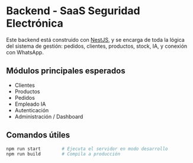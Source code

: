 # Backend - SaaS Seguridad Electrónica

Este backend está construido con [NestJS](https://nestjs.com/), y se encarga de toda la lógica del sistema de gestión: pedidos, clientes, productos, stock, IA, y conexión con WhatsApp.

## Módulos principales esperados

- Clientes
- Productos
- Pedidos
- Empleado IA
- Autenticación
- Administración / Dashboard

## Comandos útiles

```bash
npm run start        # Ejecuta el servidor en modo desarrollo
npm run build        # Compila a producción
